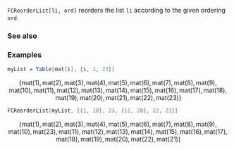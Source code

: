 `FCReorderList[li, ord]` reorders the list `li` according to the given ordering `ord`.

### See also

### Examples

```mathematica
myList = Table[mat[i], {i, 1, 23}]
```

$$\{\text{mat}(1),\text{mat}(2),\text{mat}(3),\text{mat}(4),\text{mat}(5),\text{mat}(6),\text{mat}(7),\text{mat}(8),\text{mat}(9),\text{mat}(10),\text{mat}(11),\text{mat}(12),\text{mat}(13),\text{mat}(14),\text{mat}(15),\text{mat}(16),\text{mat}(17),\text{mat}(18),\text{mat}(19),\text{mat}(20),\text{mat}(21),\text{mat}(22),\text{mat}(23)\}$$

```mathematica
FCReorderList[myList, {{1, 10}, 23, {11, 20}, 22, 21}]
```

$$\{\text{mat}(1),\text{mat}(2),\text{mat}(3),\text{mat}(4),\text{mat}(5),\text{mat}(6),\text{mat}(7),\text{mat}(8),\text{mat}(9),\text{mat}(10),\text{mat}(23),\text{mat}(11),\text{mat}(12),\text{mat}(13),\text{mat}(14),\text{mat}(15),\text{mat}(16),\text{mat}(17),\text{mat}(18),\text{mat}(19),\text{mat}(20),\text{mat}(22),\text{mat}(21)\}$$
